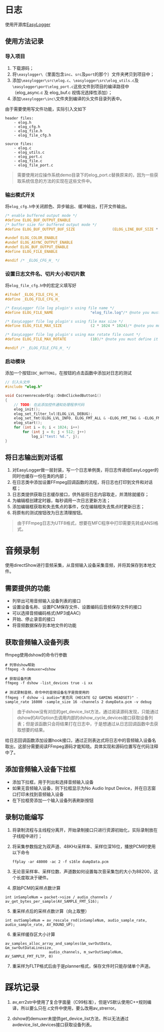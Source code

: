 # 日志

使用开源库[EasyLogger](https://github.com/armink/EasyLogger)

## 使用方法记录

### 导入项目

1. 下载源码；
2. 将`\easylogger\`（里面包含`inc`、`src`及`port`的那个）文件夹拷贝到项目中；
3. 添加`\easylogger\src\elog.c`、`\easylogger\src\elog_utils.c`及`\easylogger\port\elog_port.c`这些文件到项目的编译路径中（elog_async.c 及 elog_buf.c 视情况选择性添加）；
4. 添加`\easylogger\inc\`文件夹到编译的头文件目录列表中。

由于需要使用写文件功能，实际引入文如下

```
header files:
	- elog.h
	- elog_cfg.h
	- elog_file.h
	- elog_file_cfg.h
	
source files:
	- elog.c
	- elog_utils.c
	- elog_port.c
	- elog_file.c
	- elog_file_port.c
```

> 需要使用对应操作系统demo目录下的elog_port.c替换原来的，因为一些获取系统信息的方法的实现在这些文件中。

### 输出模式开关

将`elog_cfg.h`中关闭颜色、异步输出、缓冲输出，打开文件输出。

```c
/* enable buffered output mode */
#define ELOG_BUF_OUTPUT_ENABLE
/* buffer size for buffered output mode */
#define ELOG_BUF_OUTPUT_BUF_SIZE                 (ELOG_LINE_BUF_SIZE * 10)

#undef ELOG_COLOR_ENABLE
#undef ELOG_ASYNC_OUTPUT_ENABLE
#undef ELOG_BUF_OUTPUT_ENABLE
#define ELOG_FILE_ENABLE

#endif /* _ELOG_CFG_H_ */
```

### 设置日志文件名、切片大小和切片数

将`elog_file_cfg.h`中的宏定义填写好

```c
#ifndef _ELOG_FILE_CFG_H_
#define _ELOG_FILE_CFG_H_

/* EasyLogger file log plugin's using file name */
#define ELOG_FILE_NAME                 "elog_file.log"/* @note you must define it for a value */

/* EasyLogger file log plugin's using file max size */
#define ELOG_FILE_MAX_SIZE             (2 * 1024 * 1024)/* @note you must define it for a value */

/* EasyLogger file log plugin's using max rotate file count */
#define ELOG_FILE_MAX_ROTATE           (10)/* @note you must define it for a value */

#endif /* _ELOG_FILE_CFG_H_ */
```

### 启动模块

添加一个按钮`IDC_BUTTON1`，在按钮的点击函数中添加对日志的测试

```c++
// 引入头文件
#include "elog.h"

void CscreenrecoderDlg::OnBnClickedButton1()
{
	// TODO: 在此添加控件通知处理程序代码
	elog_init();
	elog_set_filter_lvl(ELOG_LVL_DEBUG);
	elog_set_fmt(ELOG_LVL_INFO, ELOG_FMT_ALL & ~ELOG_FMT_TAG & ~ELOG_FMT_P_INFO);
	elog_start();
	for (int i = 0; i < 1024; i++)
		for (int j = 0; j < 512; j++)
			log_i("test: %d.", j);
}
```

## 将日志输出到对话框

1. 对EasyLogger做一层封装，写一个日志单例类，将日志传递给EasyLogger的同时也缓存一份在类的内部；
2. 在日志类中添加设置FFmpeg回调函数的流程，将日志也打印到文件和对话框；
3. 日志类提供获取日志缓存接口，供外层将日志内容取走，并清除就缓存；
4. 为编辑框创建定时器，每秒调用一次日志更新方法；
5. 添加编辑框获取和失去焦点的事件，仅在编辑框失去焦点时更新日志；
6. 将原有的测试按钮改为日志清理按钮。

> 由于FFmpeg日志为UTF8格式，想要在MFC程序中打印需要先转成ANSI格式。

# 音频录制

使用directShow进行音频采集，从音频输入设备采集音频，并将其保存到本地文件。

## 需要提供的功能

- 列举出可用音频输入设备列表的接口
- 设置设备名称、设置PCM保存文件、设置编码后音频保存文件的接口
- 可以选择音频编码格式(MP3或AAC)
- 开始、停止录音的接口
- 将音频数据保存到本地文件的功能

## 获取音频输入设备列表

ffmpeg使用dshow的命令行参数

```shell
# 列举dshow帮助
ffmpeg -h demuxer=dshow

# 获取设备列表
ffmpeg -f dshow -list_devices true -i xx

# 测试录制音频，命令中的音频设备名字是我使用的
ffmpeg -f dshow -i audio="麦克风 (HECATE G2 GAMING HEADSET)" -sample_rate 16000 -sample_size 16 -channels 2 dumpData.pcm -v debug
```

>  由于dshow没有对应的get_device_list方法，通过阅读源码发现，只能通过dshow的AVOption去调用内部的dshow_cycle_devices接口获取设备列表；但是该函数只会将结果打在日志中，于是想通过从日志回调函数中去获取想要的结果。

​			给日志回调函数添加设置hook接口，通过正则表达式将日志中的音频输入设备名取出，这部分需要阅读FFmpeg源码才能知晓。具体实现和源码位置写在代码注释中了。

## 添加音频输入设备下拉框

- 添加下拉框，用于列出和选择音频输入设备
- 如果无音频输入设备，则下拉框显示为No Audio Input Device，并在日志窗口打印未找到音频输入设备
- 在下拉框旁添加一个输入设备列表刷新按钮

## 录制功能编写

1. 将录制流程与主线程分离开，开始录制接口只进行资源初始化，实际录制放在子线程中进行；

2. 将采集参数指定为双声道、48KHz采样率、采样位深16位，播放PCM时使用以下命令

   ```
   ffplay -ar 48000 -ac 2 -f s16le dumpData.pcm
   ```

3. 无论音采样率、采样位数、声道数如何设置每次音采集包的大小为88200，这个长度取决于硬件。

4. 原始PCM的采样点数计算

```
int inSampleNum = packet->size / audio_channels / av_get_bytes_per_sample(AV_SAMPLE_FMT_S16);
```

5. 重采样点后的采样点数计算（向上取整）

```
int outSampleNum = av_rescale_rnd(inSampleNum, audio_sample_rate, audio_sample_rate, AV_ROUND_UP);
```

6. 重采样缓存区大小计算

```
av_samples_alloc_array_and_samples(&m_swrOutData, &m_swrOutDataLinesize,
					audio_channels, m_swrOutSampleNum, AV_SAMPLE_FMT_FLTP, 0)
```

7. 重采样为FLTP格式后由于是planner格式，保存文件时只能存储单个声道。

# 踩坑记录

1. av_err2str中使用了复合字面量（C99标准），但是VS默认使用C++规则编译，所以要么只在.c文件中使用，要么改用av_strerror。

2. dshow的demuxer未提供get_device_list方法，所以无法通过avdevice_list_devices接口获取设备列表。


